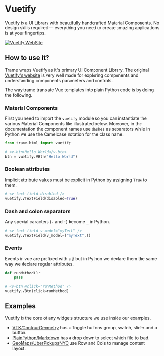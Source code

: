 # Vuetify

Vuetify is a UI Library with beautifully handcrafted Material Components. No design skills required — everything you need to create amazing applications is at your fingertips.

[![Vuetify WebSite](/trame/images/module-vuetify.jpg)](https://vuetifyjs.com/en/)

## How to use it?

Trame wraps Vuetify as it's primary UI Component Library. The original [Vuetify's website](https://vuetifyjs.com/en/) is very well made for exploring components and understanding components parameters and controls.

The way trame translate Vue templates into plain Python code is by doing the following.

### Material Components

First you need to import the `vuetify` module so you can instantiate the various Material Components like illustrated below. Moreover, in the documentation the component names use `dashes` as separators while in Python we use the Camelcase notation for the class name.

```python
from trame.html import vuetify

# <v-btn>Hello World</v-btn>
btn = vuetify.VBtn("Hello World")
```

### Boolean attributes

Implicit attribute values must be explicit in Python by assigning `True` to them.

```python
# <v-text-field disabled />
vuetify.VTextField(disabled=True)
```

### Dash and colon separators

Any special caracters (`-` and `:`) become `_` in Python.

```python
# <v-text-field v-model="myText" />
vuetify.VTextField(v_model=("myText",))
```

### Events

Events in vue are prefixed with a `@` but in Python we declare them the same way we declare regular attributes.

```python
def runMethod():
    pass

# <v-btn @click="runMethod" />
vuetify.VBtn(click=runMethod)
```

## Examples

Vuetify is the core of any widgets structure we use inside our examples.

- [VTK/ContourGeometry](https://github.com/Kitware/trame/blob/master/examples/VTK/ContourGeometry/DynamicLocalRemoteRendering.py#L96-L132) has a Toggle buttons group, switch, slider and a button.
- [PlainPython/Markdown](https://github.com/Kitware/trame/blob/master/examples/PlainPython/Markdown/Simple.py#L27-L32) has a drop down to select which file to load.
- [GeoMaps/UberPickupsNYC](https://github.com/Kitware/trame/blob/master/examples/PlainPython/GeoMaps/UberPickupsNYC/app.py#L38-L44) use Row and Cols to manage content layout.

<!--
## Evaluating properties
Trame evaluates properties if they are wrapped in a tuple.
```python
from trame.html import vuetify

# This sets the label to "myLabel"
vuetify.VTextField(label="myLabel")

# This evaluates "myLabel" in Trame's Shared State for a value to set
vuetify.VTextField(label=("myLabel",))

# This evaluates "myLabel", which was initially set to "Initial Label"
vuetify.VTextField(label=("myLabel", "Initial Label"))
```
-->

